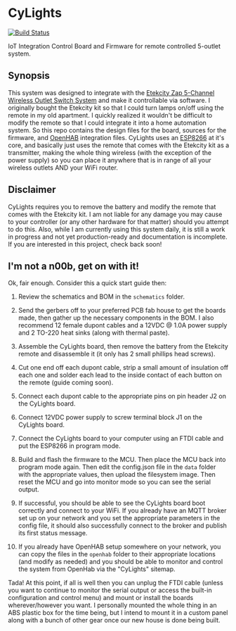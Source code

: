 # CyLights

[![Build Status](https://travis-ci.com/cyrusbuilt/CyLights.svg?branch=master)](https://travis-ci.com/cyrusbuilt/CyLights)

IoT Integration Control Board and Firmware for remote controlled 5-outlet system.

## Synopsis

This system was designed to integrate with the [Etekcity Zap 5-Channel Wireless Outlet Switch System](https://www.etekcity.com/product/100068) and make it controllable via software.  I originally bought the Etekcity kit so that I could turn lamps on/off using the remote in my old apartment. I quickly realized it wouldn't be difficult to modify the remote so that I could integrate it into a home automation system. So this repo contains the design files for the board, sources for the firmware, and [OpenHAB](https://www.openhab.org/) integration files. CyLights uses an [ESP8266](https://www.adafruit.com/product/2471) at it's core, and basically just uses the remote that comes with the Etekcity kit as a transmitter, making the whole thing wireless (with the exception of the power supply) so you can place it anywhere that is in range of all your wireless outlets AND your WiFi router.

## Disclaimer

CyLights requires you to remove the battery and modify the remote that comes with the Etekcity kit. I am not liable for any damage you may cause to your controller (or any other hardware for that matter) should you attempt to do this.  Also, while I am currently using this system daily, it is still a work in progress and not yet production-ready and documentation is incomplete. If you are interested in this project, check back soon!

## I'm not a n00b, get on with it!

Ok, fair enough. Consider this a quick start guide then:

1) Review the schematics and BOM in the ```schematics``` folder.

2) Send the gerbers off to your preferred PCB fab house to get the boards made, then gather up the necessary components in the BOM. I also recommend 12 female dupont cables and a 12VDC @ 1.0A power supply and 2 TO-220 heat sinks (along with thermal paste).

3) Assemble the CyLights board, then remove the battery from the Etekcity remote and disassemble it (it only has 2 small phillips head screws).

4) Cut one end off each dupont cable, strip a small amount of insulation off each one and solder each lead to the inside contact of each button on the remote (guide coming soon).

5) Connect each dupont cable to the appropriate pins on pin header J2 on the CyLights board.

6) Connect 12VDC power supply to screw terminal block J1 on the CyLights board.

7) Connect the CyLights board to your computer using an FTDI cable and put the ESP8266 in program mode.

8) Build and flash the firmware to the MCU. Then place the MCU back into program mode again. Then edit the config.json file in the ```data``` folder with the appropriate values, then upload the filesystem image. Then reset the MCU and go into monitor mode so you can see the serial output.

9) If successful, you should be able to see the CyLights board boot correctly and connect to your WiFi. If you already have an MQTT broker set up on your network and you set the appropriate parameters in the config file, it should also successfully connect to the broker and publish its first status message.

10) If you already have OpenHAB setup somewhere on your network, you can copy the files in the ```openhab``` folder to their appropriate locations (and modify as needed) and you should be able to monitor and control the system from OpenHab via the "CyLights" sitemap.

Tada! At this point, if all is well then you can unplug the FTDI cable (unless you want to continue to monitor the serial output or access the built-in configuration and control menu) and mount or install the boards wherever/however you want. I personally mounted the whole thing in an ABS plastic box for the time being, but I intend to mount it in a custom panel along with a bunch of other gear once our new house is done being built.